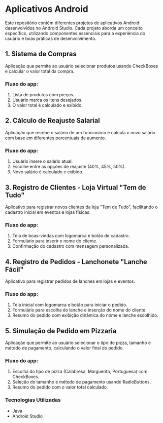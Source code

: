 # Aplicativos Android

Este repositório contém diferentes projetos de aplicativos Android desenvolvidos no Android Studio. Cada projeto aborda um conceito específico, utilizando componentes essenciais para a experiência do usuário e boas práticas de desenvolvimento.

## 1. Sistema de Compras
Aplicação que permite ao usuário selecionar produtos usando CheckBoxes e calcular o valor total da compra.

### Fluxo do app:
1. Lista de produtos com preços.
2. Usuário marca os itens desejados.
3. O valor total é calculado e exibido.

## 2. Cálculo de Reajuste Salarial
Aplicação que recebe o salário de um funcionário e calcula o novo salário com base em diferentes percentuais de aumento.

### Fluxo do app:
1. Usuário insere o salário atual.
2. Escolhe entre as opções de reajuste (40%, 45%, 50%).
3. Novo salário é calculado e exibido.

## 3. Registro de Clientes - Loja Virtual "Tem de Tudo"
Aplicativo para registrar novos clientes da loja "Tem de Tudo", facilitando o cadastro inicial em eventos e lojas físicas.

### Fluxo do app:
1. Tela de boas-vindas com logomarca e botão de cadastro.
2. Formulário para inserir o nome do cliente.
3. Confirmação do cadastro com mensagem personalizada.

## 4. Registro de Pedidos - Lanchonete "Lanche Fácil"
Aplicativo para registrar pedidos de lanches em lojas e eventos.

### Fluxo do app:
1. Tela inicial com logomarca e botão para iniciar o pedido.
2. Formulário para escolha do lanche e inserção do nome do cliente.
3. Resumo do pedido com exibição dinâmica do nome e lanche escolhido.

## 5. Simulação de Pedido em Pizzaria
Aplicação que permite ao usuário selecionar o tipo de pizza, tamanho e método de pagamento, calculando o valor final do pedido.

### Fluxo do app:
1. Escolha do tipo de pizza (Calabresa, Marguerita, Portuguesa) com CheckBoxes.
2. Seleção do tamanho e método de pagamento usando RadioButtons.
3. Resumo do pedido com o valor total calculado.

### Tecnologias Utilizadas
- Java
- Android Studio



